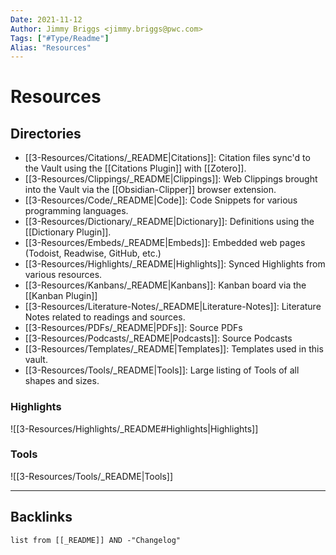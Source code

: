```yaml
---
Date: 2021-11-12
Author: Jimmy Briggs <jimmy.briggs@pwc.com>
Tags: ["#Type/Readme"]
Alias: "Resources"
---
```


# Resources

## Directories

- [[3-Resources/Citations/_README|Citations]]: Citation files sync'd to the Vault using the [[Citations Plugin]] with [[Zotero]].
- [[3-Resources/Clippings/_README|Clippings]]: Web Clippings brought into the Vault via the [[Obsidian-Clipper]] browser extension.
- [[3-Resources/Code/_README|Code]]: Code Snippets for various programming languages.
- [[3-Resources/Dictionary/_README|Dictionary]]: Definitions using the [[Dictionary Plugin]].
- [[3-Resources/Embeds/_README|Embeds]]: Embedded web pages (Todoist, Readwise, GitHub, etc.)
- [[3-Resources/Highlights/_README|Highlights]]: Synced Highlights from various resources.
- [[3-Resources/Kanbans/_README|Kanbans]]: Kanban board via the [[Kanban Plugin]]
- [[3-Resources/Literature-Notes/_README|Literature-Notes]]: Literature Notes related to readings and sources.
- [[3-Resources/PDFs/_README|PDFs]]: Source PDFs
- [[3-Resources/Podcasts/_README|Podcasts]]: Source Podcasts
- [[3-Resources/Templates/_README|Templates]]: Templates used in this vault.
- [[3-Resources/Tools/_README|Tools]]: Large listing of Tools of all shapes and sizes.


### Highlights

![[3-Resources/Highlights/_README#Highlights|Highlights]]

### Tools

![[3-Resources/Tools/_README|Tools]]

***

## Backlinks

```dataview
list from [[_README]] AND -"Changelog"
```